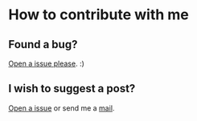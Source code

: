 # How to contribute with me

## Found a bug?

[Open a issue please](https://github.com/woliveiras/woliveiras.github.io/issues). :)

## I wish to suggest a post?

[Open a issue](https://github.com/woliveiras/woliveiras.github.io/issues) or send me a [mail](w.oliveira542@gmail.com).
